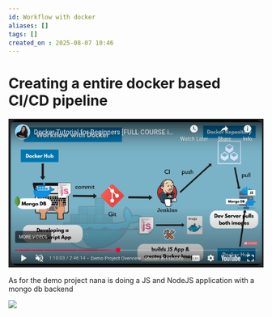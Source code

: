 ```yaml
---
id: Workflow with docker
aliases: []
tags: []
created_on : 2025-08-07 10:46
---
```


# Creating a entire docker based CI/CD pipeline

![](../assets/imgs/Docker%20WorkFlow.png)

As for the demo project nana is doing a JS and NodeJS application with a mongo db backend 

![](Demo%20Project%20Flow.png)

